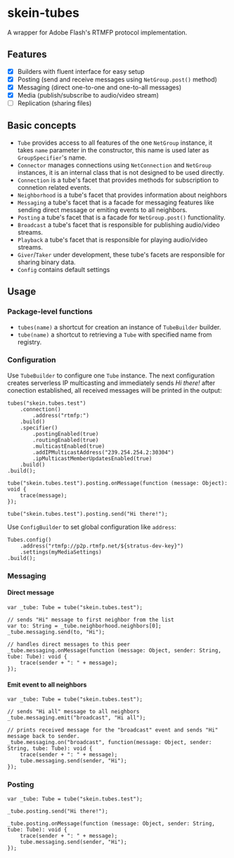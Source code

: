 # skein-tubes

A wrapper for Adobe Flash's RTMFP protocol implementation.

## Features

- [x] Builders with fluent interface for easy setup
- [x] Posting (send and receive messages using `NetGroup.post()` method)
- [x] Messaging (direct one-to-one and one-to-all messages)
- [x] Media (publish/subscribe to audio/video stream)
- [ ] Replication (sharing files)

## Basic concepts

* `Tube` provides access to all features of the one `NetGroup` instance, it takes `name` parameter in the constructor, this name is used later as `GroupSpecifier`'s name.
* `Connector` manages connections using `NetConnection` and `NetGroup` instances, it is an internal class that is not designed to be used directly.
* `Connection` is a tube's facet that provides methods for subscription to connetion related events.
* `Neighborhood` is a tube's facet that provides information about neighbors
* `Messaging` a tube's facet that is a facade for messaging features like sending direct message or emiting events to all neighbors.
* `Posting` a tube's facet that is a facade for `NetGroup.post()` functionality.
* `Broadcast` a tube's facet that is responsible for publishing audio/video streams.
* `Playback` a tube's facet that is responsible for playing audio/video streams.
* `Giver`/`Taker` under development, these tube's facets are responsible for sharing binary data.
* `Config` contains default settings 

## Usage

### Package-level functions

* `tubes(name)` a shortcut for creation an instance of `TubeBuilder` builder.
* `tube(name)` a shortcut to retrieving a `Tube` with specified name from registry.

### Configuration

Use `TubeBuilder` to configure one `Tube` instance. The next configuration creates serverless IP multicasting and immediately sends _Hi there!_ after conection established, all received messages will be printed in the output:

```as3
tubes("skein.tubes.test")
    .connection()
        .address("rtmfp:")
    .build()
    .specifier()
        .postingEnabled(true)
        .routingEnabled(true)
        .multicastEnabled(true)
        .addIPMulticastAddress("239.254.254.2:30304")
        .ipMulticastMemberUpdatesEnabled(true)
    .build()
.build();

tube("skein.tubes.test").posting.onMessage(function (message: Object): void {
    trace(message);
});

tube("skein.tubes.test").posting.send("Hi there!");
```

Use `ConfigBuilder` to set global configuration like `address`:

```as3
Tubes.config()
    .address("rtmfp://p2p.rtmfp.net/${stratus-dev-key}")
    .settings(myMediaSettings)
.build();
```

### Messaging

#### Direct message

```as3
var _tube: Tube = tube("skein.tubes.test");

// sends "Hi" message to first neighbor from the list
var to: String = _tube.neighborhood.neighbors[0];
_tube.messaging.send(to, "Hi");

// handles direct messages to this peer
_tube.messaging.onMessage(function (message: Object, sender: String, tube: Tube): void {
    trace(sender + ": " + message);
});
```

#### Emit event to all neighbors

```as3
var _tube: Tube = tube("skein.tubes.test");

// sends "Hi all" message to all neighbors 
_tube.messaging.emit("broadcast", "Hi all");

// prints received message for the "broadcast" event and sends "Hi" message back to sender.
_tube.messaging.on("broadcast", function(message: Object, sender: String, tube: Tube): void {
    trace(sender + ": " + message);
    tube.messaging.send(sender, "Hi");
});
```

### Posting

```as3
var _tube: Tube = tube("skein.tubes.test");

_tube.posting.send("Hi there!");

_tube.posting.onMessage(function (message: Object, sender: String, tube: Tube): void {
    trace(sender + ": " + message);
    tube.messaging.send(sender, "Hi");
});

```
